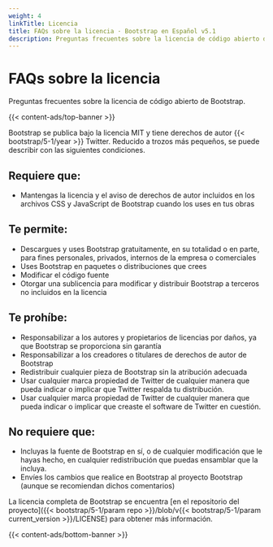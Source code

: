 ```yaml
---
weight: 4
linkTitle: Licencia
title: FAQs sobre la licencia · Bootstrap en Español v5.1
description: Preguntas frecuentes sobre la licencia de código abierto de Bootstrap.
---
```


# FAQs sobre la licencia

Preguntas frecuentes sobre la licencia de código abierto de Bootstrap.

{{< content-ads/top-banner >}}

Bootstrap se publica bajo la licencia MIT y tiene derechos de autor {{< bootstrap/5-1/year >}} Twitter. Reducido a trozos más pequeños, se puede describir con las siguientes condiciones.

## Requiere que:

- Mantengas la licencia y el aviso de derechos de autor incluidos en los archivos CSS y JavaScript de Bootstrap cuando los uses en tus obras

## Te permite:

- Descargues y uses Bootstrap gratuitamente, en su totalidad o en parte, para fines personales, privados, internos de la empresa o comerciales
- Uses Bootstrap en paquetes o distribuciones que crees
- Modificar el código fuente
- Otorgar una sublicencia para modificar y distribuir Bootstrap a terceros no incluidos en la licencia

## Te prohíbe:

- Responsabilizar a los autores y propietarios de licencias por daños, ya que Bootstrap se proporciona sin garantía
- Responsabilizar a los creadores o titulares de derechos de autor de Bootstrap
- Redistribuir cualquier pieza de Bootstrap sin la atribución adecuada
- Usar cualquier marca propiedad de Twitter de cualquier manera que pueda indicar o implicar que Twitter respalda tu distribución.
- Usar cualquier marca propiedad de Twitter de cualquier manera que pueda indicar o implicar que creaste el software de Twitter en cuestión.

## No requiere que:

- Incluyas la fuente de Bootstrap en sí, o de cualquier modificación que le hayas hecho, en cualquier redistribución que puedas ensamblar que la incluya.
- Envíes los cambios que realice en Bootstrap al proyecto Bootstrap (aunque se recomiendan dichos comentarios)

La licencia completa de Bootstrap se encuentra [en el repositorio del proyecto]({{< bootstrap/5-1/param repo >}}/blob/v{{< bootstrap/5-1/param current_version >}}/LICENSE) para obtener más información.

{{< content-ads/bottom-banner >}}
